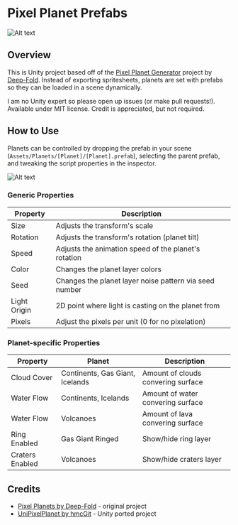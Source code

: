 # Pixel Planet Prefabs
![Alt text](https://i.imgur.com/2TttBpM.png "Pixel Planet Prefabs")


## Overview
This is Unity project based off of the [Pixel Planet Generator][1] project by [Deep-Fold][2]. Instead of exporting spritesheets, planets are set with prefabs so they can be loaded in a scene dynamically.

I am no Unity expert so please open up issues (or make pull requests!). Available under MIT license. Credit is appreciated, but not required.


## How to Use
Planets can be controlled by dropping the prefab in your scene (`Assets/Planets/[Planet]/[Planet].prefab`), selecting the parent prefab, and tweaking the script properties in the inspector.

![Alt text](https://media1.giphy.com/media/TjdsIT8trKLT2SUiuu/giphy.gif?cid=790b761188f77322c709eceb94500121fc904285a2ef585f&rid=giphy.gif&ct=g "Pixel Planet Prefabs")

### Generic Properties
| Property     | Description                                                |
|--------------|------------------------------------------------------------|
| Size         | Adjusts the transform's scale                              |
| Rotation     | Adjusts the transform's rotation (planet tilt)             |
| Speed        | Adjusts the animation speed of the planet's rotation       |
| Color        | Changes the planet layer colors                            |
| Seed         | Changes the planet layer noise pattern via seed number     |
| Light Origin | 2D point where light is casting on the planet from         |
| Pixels       | Adjust the pixels per unit (0 for no pixelation)           |

### Planet-specific Properties
| Property        | Planet                            | Description                        |
|-----------------|-----------------------------------|------------------------------------|
| Cloud Cover     | Continents, Gas Giant, Icelands   | Amount of clouds convering surface |
| Water Flow      | Continents, Icelands              | Amount of water convering surface  |
| Water Flow      | Volcanoes                         | Amount of lava convering surface   |
| Ring Enabled    | Gas Giant Ringed                  | Show/hide ring layer               |
| Craters Enabled | Volcanoes                         | Show/hide craters layer            |


## Credits
* [Pixel Planets by Deep-Fold][1] - original project
* [UniPixelPlanet by hmcGit][3] - Unity ported project

[1]: https://deep-fold.itch.io/pixel-planet-generator
[2]: https://deep-fold.itch.io/
[3]: https://github.com/hmcGit/UniPixelPlanet
